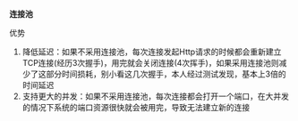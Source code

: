 **连接池**

优势

1. 降低延迟：如果不采用连接池，每次连接发起Http请求的时候都会重新建立TCP连接\(经历3次握手\)，用完就会关闭连接\(4次挥手\)，如果采用连接池则减少了这部分时间损耗，别小看这几次握手，本人经过测试发现，基本上3倍的时间延迟
2. 支持更大的并发：如果不采用连接池，每次连接都会打开一个端口，在大并发的情况下系统的端口资源很快就会被用完，导致无法建立新的连接



